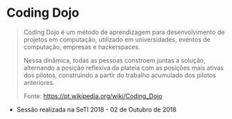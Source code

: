 # Coding Dojo

>Coding Dojo é um método de aprendizagem para desenvolvimento de projetos em computação, utilizado em universidades, eventos de computação, empresas e hackerspaces.
>
>Nessa dinâmica, todas as pessoas constroem juntas a solução, alternando a posição reflexiva da plateia com as posições mais ativas dos pilotos, construindo a partir do trabalho acumulado dos pilotos anteriores.
>
>Fonte: https://pt.wikipedia.org/wiki/Coding_Dojo

* Sessão realizada na SeTI 2018 - 02 de Outubro de 2018

